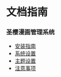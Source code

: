 # 文档指南

### 圣樱漫画管理系统

+ [安装指南](/SinMH2.0/README.md)
+ [系统设置](/SinMH2.0/系统设置.md)
+ [主题设置](/SinMH2.0/主题设置.md)
+ [注意事项](/SinMH2.0/注意事项.md)


